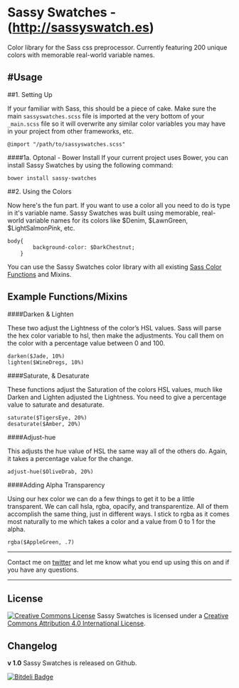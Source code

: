 Sassy Swatches  - (http://sassyswatch.es)
===========

Color library for the Sass css preprocessor. Currently featuring 200 unique colors with memorable real-world variable names.




#Usage
------------------------------

##1. Setting Up

If your familiar with Sass, this should be a piece of cake. Make sure the main `sassyswatches.scss` file is imported at the very bottom of your `_main.scss` file so it will overwrite any similar color variables you may have in your project from other frameworks, etc.

    @import "/path/to/sassyswatches.scss"
    
    
####1a. Optonal - Bower Install
If your current project uses Bower, you can install Sassy Swatches by using the following command:

    bower install sassy-swatches

##2. Using the Colors

Now here's the fun part. If you want to use a color all you need to do is type in it's variable name. Sassy Swatches was built using memorable, real-world variable names for its colors like $Denim, $LawnGreen, $LightSalmonPink, etc.

	body{
			background-color: $DarkChestnut;
		}

You can use the Sassy Swatches color library with all existing [Sass Color Functions](http://sass-lang.com/documentation/Sass/Script/Functions.html) and Mixins.

Example Functions/Mixins
------------------------------
####Darken & Lighten

These two adjust the Lightness of the color’s HSL values. Sass will parse the hex color variable to hsl, then make the adjustments. You call them on the color with a percentage value between 0 and 100.

    darken($Jade, 10%)
    lighten($WineDregs, 10%)

####Saturate, & Desaturate


These functions adjust the Saturation of the colors HSL values, much like Darken and Lighten adjusted the Lightness. You need to give a percentage value to saturate and desaturate. 

    saturate($TigersEye, 20%)
    desaturate($Amber, 20%)

####Adjust-hue

This adjusts the hue value of HSL the same way all of the others do. Again, it takes a percentage value for the change.

    adjust-hue($OliveDrab, 20%)

####Adding Alpha Transparency

Using our hex color we can do a few things to get it to be a little transparent. We can call hsla, rgba, opacify, and transparentize. All of them accomplish the same thing, just in different ways. I stick to rgba as it comes most naturally to me which takes a color and a value from 0 to 1 for the alpha.

    rgba($AppleGreen, .7)
    

---
Contact me on [twitter](https://twitter.com/derektskinner) and let me know what you end up using this on and if you have any questions.

---

License
------------------------------
[![Creative Commons License](https://i.creativecommons.org/l/by/4.0/88x31.png)](http://creativecommons.org/licenses/by/4.0/)
<span xmlns:dct="http://purl.org/dc/terms/" property="dct:title">Sassy Swatches</span> is licensed under a [Creative Commons Attribution 4.0 International License](http://creativecommons.org/licenses/by/4.0/).

Changelog
------------------------------

**v 1.0**        Sassy Swatches is released on Github.



[![Bitdeli Badge](https://d2weczhvl823v0.cloudfront.net/derek-skinner/sassyswatches/trend.png)](https://bitdeli.com/free "Bitdeli Badge")

